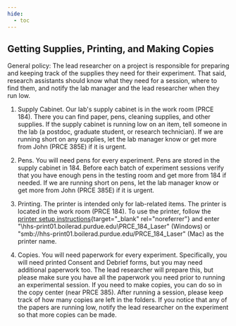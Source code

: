 ```yaml
---
hide:
  - toc
---
```


## Getting Supplies, Printing, and Making Copies

General policy: The lead researcher on a project is responsible for preparing and keeping track of the supplies they need for their experiment. That said, research assistants should know what they need for a session, where to find them, and notify the lab manager and the lead researcher when they run low.

1.	Supply Cabinet. Our lab's supply cabinet is in the work room (PRCE 184). There you can find paper, pens, cleaning supplies, and other supplies. If the supply cabinet is running low on an item, tell someone in the lab (a postdoc, graduate student, or research technician). If we are running short on any supplies, let the lab manager know or get more from John (PRCE 385E) if it is urgent.

2.	Pens. You will need pens for every experiment. Pens are stored in the supply cabinet in 184. Before each batch of experiment sessions verify that you have enough pens in the testing room and get more from 184 if needed. If we are running short on pens, let the lab manager know or get more from John (PRCE 385E) if it is urgent.

3.	Printing. The printer is intended only for lab-related items. The printer is located in the work room (PRCE 184). To use the printer, follow the [printer setup instructions](https://www.purdue.edu/hhs/psy/resources/electronics_shop/PrinterSetup.html){target="_blank" rel="noreferrer"} and enter "\\hhs-print01.boilerad.purdue.edu\PRCE_184_Laser" (Windows) or "smb://hhs-print01.boilerad.purdue.edu/PRCE_184_Laser" (Mac) as the printer name.

4.	Copies. You will need paperwork for every experiment. Specifically, you will need printed Consent and Debrief forms, but you may need additional paperwork too. The lead researcher will prepare this, but please make sure you have all the paperwork you need prior to running an experimental session. If you need to make copies, you can do so in the copy center (near PRCE 385). After running a session, please keep track of how many copies are left in the folders. If you notice that any of the papers are running low, notify the lead researcher on the experiment so that more copies can be made.